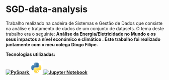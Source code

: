 # SGD-data-analysis
Trabalho realizado na cadeira de Sistemas e Gestão de Dados que consiste na análise e tratamento de dados de um conjunto de datasets. O tema deste trabalho era o seguinte: <b> Análise da Energia/Eletricidade no Mundo e os seus impactos a nível económico e climático <b>.
Este trabalho foi realizado juntamente com o meu colega Diogo Filipe.

Tecnologias utilizadas:
<p align="left"> 
<a href="https://spark.apache.org" target="_blank" rel="noreferrer"> <img src="https://upload.wikimedia.org/wikipedia/commons/f/f3/Apache_Spark_logo.svg" alt="PySpark" width="40" height="40"/> </a> 
<a href="https://www.python.org" target="_blank" rel="noreferrer"> <img src="https://raw.githubusercontent.com/devicons/devicon/master/icons/python/python-original.svg" alt="python" width="40" height="40"/> </a>
<a href="https://jupyter.org/" target="_blank" rel="noreferrer"> <img src="https://upload.wikimedia.org/wikipedia/commons/3/38/Jupyter_logo.svg" alt="Jupyter Notebook" width="40" height="40"/> </a>

</p>
